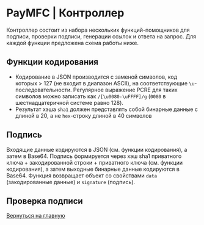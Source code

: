 # PayMFC | Контроллер

Контроллер состоит из набора нескольких функций-помощников для подписи, проверки подписи, генерации ссылок и ответа на запрос. Для каждой функции предложена схема работы ниже.

## Функции кодирования

* Кодирование в JSON производится с заменой символов, код которых > 127 (не входит в диапазон ASCII), на соответствующие `\u`-последовательности. Регулярное выражение PCRE для таких символов можно записать как `/[\u0080-\uFFFF]/g` (`0080` в шестнадцатеричной системе равно 128).
* Результат хэша `sha1` должен представлять собой бинарные данные с длиной в 20, а не `hex`-строку длиной в 40 символов

## Подпись

Входящие данные кодируются в JSON (см. функции кодирования), а затем в Base64.
Подпись формируется через хэш sha1 приватного ключа + закодированной строки + приватного ключа (см. функции кодирования), а затем выходные бинарные данные кодируются в Base64. Функция возвращает объект со свойствами `data` (закодированные данные) и `signature` (подпись).

## Проверка подписи



[Вернуться на главную](../..)
